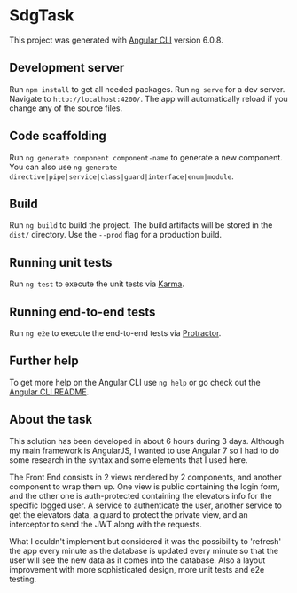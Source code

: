 # SdgTask

This project was generated with [Angular CLI](https://github.com/angular/angular-cli) version 6.0.8.

## Development server

Run `npm install` to get all needed packages.
Run `ng serve` for a dev server. Navigate to `http://localhost:4200/`. The app will automatically reload if you change any of the source files.

## Code scaffolding

Run `ng generate component component-name` to generate a new component. You can also use `ng generate directive|pipe|service|class|guard|interface|enum|module`.

## Build

Run `ng build` to build the project. The build artifacts will be stored in the `dist/` directory. Use the `--prod` flag for a production build.

## Running unit tests

Run `ng test` to execute the unit tests via [Karma](https://karma-runner.github.io).

## Running end-to-end tests

Run `ng e2e` to execute the end-to-end tests via [Protractor](http://www.protractortest.org/).

## Further help

To get more help on the Angular CLI use `ng help` or go check out the [Angular CLI README](https://github.com/angular/angular-cli/blob/master/README.md).

## About the task

This solution has been developed in about 6 hours during 3 days. Although my main framework is AngularJS, I wanted to use Angular 7 so I had to do some research in the syntax and some elements that I used here.

The Front End consists in 2 views rendered by 2 components, and another component to wrap them up. One view is public containing the login form, and the other one is auth-protected containing the elevators info for the specific logged user. A service to authenticate the user, another service to get the elevators data, a guard to protect the private view, and an interceptor to send the JWT along with the requests.

What I couldn't implement but considered it was the possibility to 'refresh' the app every minute as the database is updated every minute so that the user will see the new data as it comes into the database. Also a layout improvement with more sophisticated design, more unit tests and e2e testing.
